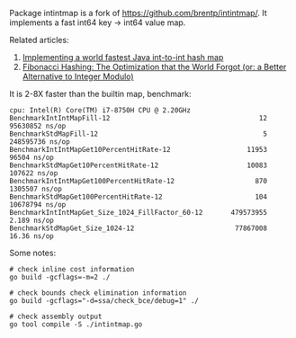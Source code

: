 Package intintmap is a fork of https://github.com/brentp/intintmap/.
It implements a fast int64 key -> int64 value map.

Related articles:

1. [Implementing a world fastest Java int-to-int hash map](http://java-performance.info/implementing-world-fastest-java-int-to-int-hash-map/)
1. [Fibonacci Hashing: The Optimization that the World Forgot (or: a Better Alternative to Integer Modulo)](https://probablydance.com/2018/06/16/fibonacci-hashing-the-optimization-that-the-world-forgot-or-a-better-alternative-to-integer-modulo/)

It is 2-8X faster than the builtin map, benchmark:

```text
cpu: Intel(R) Core(TM) i7-8750H CPU @ 2.20GHz
BenchmarkIntIntMapFill-12                                     12          95630852 ns/op
BenchmarkStdMapFill-12                                         5         248595736 ns/op
BenchmarkIntIntMapGet10PercentHitRate-12                   11953             96504 ns/op
BenchmarkStdMapGet10PercentHitRate-12                      10083            107622 ns/op
BenchmarkIntIntMapGet100PercentHitRate-12                    870           1305507 ns/op
BenchmarkStdMapGet100PercentHitRate-12                       104          10678794 ns/op
BenchmarkIntIntMapGet_Size_1024_FillFactor_60-12       479573955                 2.189 ns/op
BenchmarkStdMapGet_Size_1024-12                         77867008                16.36 ns/op
```

Some notes:

```shell
# check inline cost information
go build -gcflags=-m=2 ./

# check bounds check elimination information
go build -gcflags="-d=ssa/check_bce/debug=1" ./

# check assembly output
go tool compile -S ./intintmap.go
```
